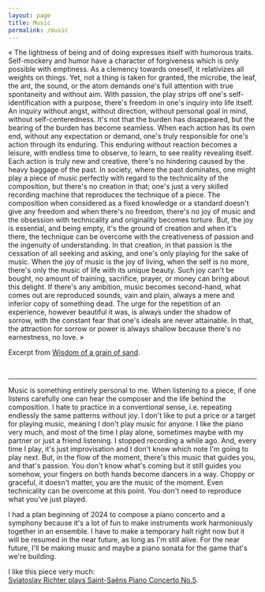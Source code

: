 ```yaml
---
layout: page
title: Music
permalink: /music
---
```


« The lightness of being and of doing expresses itself with humorous traits. Self-mockery and humor have a character of forgiveness which is only possible with emptiness. As a clemency towards oneself, it relativizes all weights on things. Yet, not a thing is taken for granted, the microbe, the leaf, the ant, the sound, or the atom demands one's full attention with true spontaneity and without aim. With passion, the play strips off one's self-identification with a purpose, there's freedom in one's inquiry into life itself. An inquiry without angst, without direction, without personal goal in mind, without self-centeredness. It's not that the burden has disappeared, but the bearing of the burden has become seamless. When each action has its own end, without any expectation or demand, one's truly responsible for one's action through its enduring. This enduring without reaction becomes a leisure, with endless time to observe, to learn, to see reality revealing itself. Each action is truly new and creative, there's no hindering caused by the heavy baggage of the past. In society, where the past dominates, one might play a piece of music perfectly with regard to the technicality of the composition, but there's no creation in that; one's just a very skilled recording machine that reproduces the technique of a piece. The composition when considered as a fixed knowledge or a standard doesn't give any freedom and when there's no freedom, there's no joy of music and the obsession with technicality and originality becomes torture. But, the joy is essential, and being empty, it's the ground of creation and when it's there, the technique can be overcome with the creativeness of passion and the ingenuity of understanding. In that creation, in that passion is the cessation of all seeking and asking, and one's only playing for the sake of music. When the joy of music is the joy of living, when the self is no more, there's only the music of life with its unique beauty. Such joy can't be bought, no amount of training, sacrifice, prayer, or money can bring about this delight. If there's any ambition, music becomes second-hand, what comes out are reproduced sounds, vain and plain, always a mere and inferior copy of something dead. The urge for the repetition of an experience, however beautiful it was, is always under the shadow of sorrow, with the constant fear that one's ideals are never attainable. In that, the attraction for sorrow or power is always shallow because there's no earnestness, no love. »

Excerpt from [Wisdom of a grain of sand](/).

<br>
<hr>

Music is something entirely personal to me. When listening to a piece, if one listens carefully one can hear the composer and the life behind the composition. I hate to practice in a conventional sense, i.e. repeating endlessly the same patterns without joy. I don't like to put a price or a target for playing music, meaning I don't play music for anyone. I like the piano very much, and most of the time I play alone, sometimes maybe with my partner or just a friend listening. I stopped recording a while ago. And, every time I play, it's just improvisation and I don't know which note I'm going to play next. But, in the flow of the moment, there's this music that guides you, and that's passion. You don't know what's coming but it still guides you somehow, your fingers on both hands become dancers in a way. Choppy or graceful, it doesn't matter, you are the music of the moment. Even technicality can be overcome at this point. You don't need to reproduce what you've just played.  

I had a plan beginning of 2024 to compose a piano concerto and a symphony because it's a lot of fun to make instruments work harmoniously together in an ensemble. I have to make a temporary halt right now but it will be resumed in the near future, as long as I'm still alive. For the near future, I'll be making music and maybe a piano sonata for the game that's we're building.

I like this piece very much:  
<a href="https://www.youtube.com/watch?v=o6nSa6UDiKc">Sviatoslav Richter plays Saint-Saëns Piano Concerto No.5</a>.


